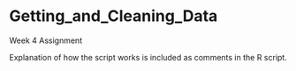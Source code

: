 # Getting_and_Cleaning_Data
Week 4 Assignment

Explanation of how the script works is included as comments in the R script.
